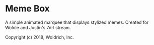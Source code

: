 # Meme Box

A simple animated marquee that displays stylized memes.  Created for Woldie and Justin's 7drl stream.

Copyright (c) 2018, Woldrich, Inc.
